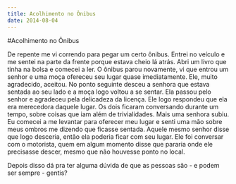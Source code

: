 ```yaml
---
title: Acolhimento no Ônibus
date: 2014-08-04
---
```

#Acolhimento no Ônibus

De repente me vi correndo para pegar um certo ônibus. Entrei no veículo e me sentei na parte da frente porque estava cheio lá atrás. Abri um livro que tinha na bolsa e comecei a ler. O ônibus parou novamente, vi que entrou um senhor e uma moça ofereceu seu lugar quase imediatamente. Ele, muito agradecido, aceitou. No ponto seguinte desceu a senhora que estava sentada ao seu lado e a moça logo voltou a se sentar. Ela passou pelo senhor e agradeceu pela delicadeza da licença. Ele logo respondeu que ela era merecedora daquele lugar. Os dois ficaram conversando durante um tempo, sobre coisas que iam além de trivialidades. Mais uma senhora subiu. Eu comecei a me levantar para oferecer meu lugar e senti uma mão sobre meus ombros me dizendo que ficasse sentada. Aquele mesmo senhor disse que logo desceria, então ela poderia ficar com seu lugar. Ele foi conversar com o motorista, quem em algum momento disse que pararia onde ele precisasse descer, mesmo que não houvesse ponto no local.

Depois disso dá pra ter alguma dúvida de que as pessoas são - e podem ser sempre - gentis?
